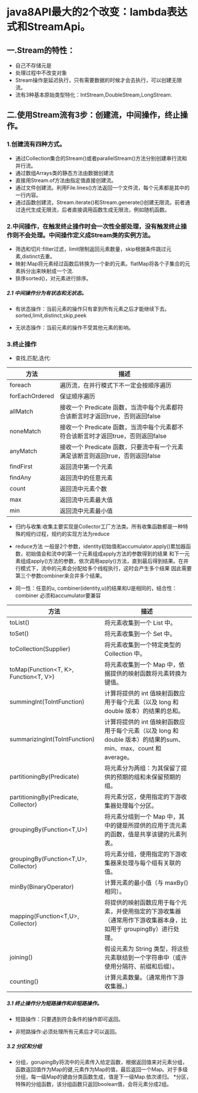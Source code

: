 # java8API最大的2个改变：lambda表达式和StreamApi。

## 一.Stream的特性：

* 自己不存储元是
* 处理过程中不改变对象
* Stream操作是延迟执行，只有需要数据的时候才会去执行，可以创建无限流。
* 流有3种基本原始类型特化：IntStream,DoubleStream,LongStream.
    
## 二.使用Stream流有3步：创建流，中间操作，终止操作。

### 1.创建流有四种方式。
    
* 通过Collection集合的Stream()或者parallelStream()方法分别创建串行流和并行流。
* 通过数组Arrays类的静态方法由数据创建流
* 直接用Stream.of方法由指定值直接创建流。
* 通过文件创建流。利用File.lines()方法返回一个文件流，每个元素都是其中的一行内容。
* 通过函数创建流，Stream.iterate()和Stream.generate()创建无限流。前者通过迭代生成无限流，后者直接调用函数生成无限流，例如随机函数。

### 2.中间操作，在触发终止操作时会一次性全部处理，没有触发终止操作则不会处理。中间操作定义成Stream类的实例方法。
    
* 筛选和切片:filter过滤，limit限制返回元素数量，skip根据条件跳过元素,distinct去重。
* 映射:Map将元素经过函数后转换为一个新的元素。flatMap将各个子集合的元素拆分出来映射成一个流.
* 排序sorted()，对元素进行排序。
    
##### 2.1 中间操作分为有状态和无状态。

* 有状态操作：当前元素的操作只有拿到所有元素之后才能继续下去。sorted,limit,distinct,skip,peek
        
* 无状态操作：当前元素的操作不受其他元素的影响。

### 3.终止操作
    
* 查找,匹配,迭代:
     
| 方法 | 描述 |
| ----| ---- |
| foreach | 遍历流，在并行模式下不一定会按顺序遍历 |
| forEachOrdered | 保证顺序遍历 |
| allMatch | 接收一个 Predicate 函数，当流中每个元素都符合该断言时才返回true，否则返回false |
| noneMatch | 接收一个 Predicate 函数，当流中每个元素都不符合该断言时才返回true，否则返回false |
| anyMatch | 接收一个 Predicate 函数，只要流中有一个元素满足该断言则返回true，否则返回false  |
|  findFirst |返回流中第一个元素|
| findAny | 返回流中的任意元素 |
| count | 返回流中元素个数 |
| max | 返回流中元素最大值 |
| min | 返回流中元素最小值 |

* 归约与收集:收集主要实现是Collector工厂方法类。所有收集函数都是一种特殊的规约过程，规约的实现方法为reduce
    
* reduce方法 一般是2个参数，identity初始值和accumulator.apply()累加器函数，初始值会和流中的第一个元素组成apply方法的参数得到的结果
    和下一元素组成apply()方法的参数，依次调用apply()方法，直到最后得到结果。在并行模式下，流中的元素会分配给多个线程执行，这时会产生多个结果
    因此需要第三个参数combiner来合并多个结果。
    
* 同一性：任意的u,  combiner(identity,u)的结果和U是相同的，结合性：combiner 必须和accumulator要兼容
    
|方法|描述|
|----|----|
|toList()|将元素收集到一个 List 中。|
|toSet() | 将元素收集到一个 Set 中。|
|toCollection(Supplier<Collection>) | 将元素收集到一个特定类型的 Collection 中。|
| toMap(Function<T, K>, Function<T, V>) |将元素收集到一个 Map 中，依据提供的映射函数将元素转换为键值。 |
|summingInt(ToIntFunction<T>) | 计算将提供的 int 值映射函数应用于每个元素（以及 long 和 double 版本）的结果的总和。|
| summarizingInt(ToIntFunction<T>)|计算将提供的 int 值映射函数应用于每个元素（以及 long 和 double 版本）的结果的sum、min、max、count 和 average。 |
| partitioningBy(Predicate<T>)| 将元素分为两组：为其保留了提供的预期的组和未保留预期的组。|
|partitioningBy(Predicate<T>, Collector) |将元素分区，使用指定的下游收集器处理每个分区。 |
| groupingBy(Function<T,U>)| 将元素分组到一个 Map 中，其中的键是所提供的应用于流元素的函数，值是共享该键的元素列表。|
| groupingBy(Function<T,U>, Collector)| 将元素分组，使用指定的下游收集器来处理与每个组有关联的值。|
| minBy(BinaryOperator<T>)|计算元素的最小值（与 maxBy() 相同）。 |
|mapping(Function<T,U>, Collector) |将提供的映射函数应用于每个元素，并使用指定的下游收集器（通常用作下游收集器本身，比如用于 groupingBy）进行处理。 |
| joining()|假设元素为 String 类型，将这些元素联结到一个字符串中（或许使用分隔符、前缀和后缀）。 |
| counting()|计算元素数量。（通常用作下游收集器。） |

 
##### 3.1 终止操作分为短路操作和非短路操作。

* 短路操作：只要遇到符合条件的操作即可返回。
    
* 非短路操作:必须处理所有元素后才可以返回。
    
##### 3.2 分区和分组
    
* 分组，gorupingBy将流中的元素传入给定函数，根据返回值来对元素分组，函数返回值作为Map的键,元素作为Map的值，最后返回一个Map。对于多级分组，每一级Map的键由分类函数生成，值是下一级Map.依次递归。
*分区，特殊的分组函数，该分组函数只返回boolean值，会将元素分成2组。
    

